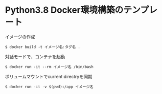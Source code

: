 # Python3.8 Docker環境構築のテンプレート

イメージの作成
```shell
$ docker build -t イメージ名:タグ名 .
```

対話モードで、コンテナを起動
```shell
$ docker run -it --rm イメージ名 /bin/bash
```

ボリュームマウントでcurrent directryを同期
```shell
$ docker run -it -v $(pwd):/app イメージ名
```